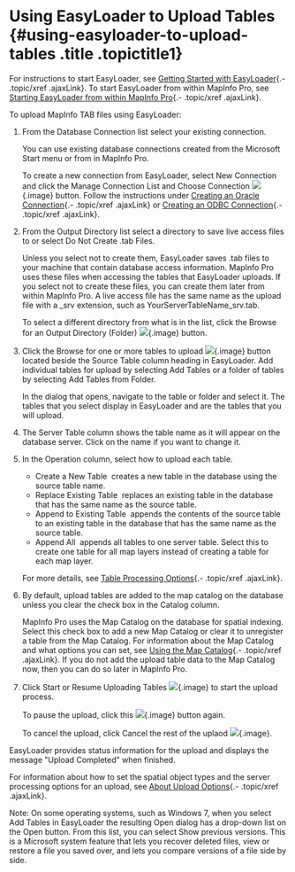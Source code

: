 Using EasyLoader to Upload Tables {#using-easyloader-to-upload-tables .title .topictitle1}
=================================

For instructions to start EasyLoader, see [Getting Started with EasyLoader](guide/gettingstarted.html){.- .topic/xref .ajaxLink}. To start EasyLoader from within MapInfo Pro, see [Starting EasyLoader from within MapInfo Pro](guide/startinginpro.html){.- .topic/xref .ajaxLink}.

To upload MapInfo TAB files using EasyLoader:

1.  <span class="ph cmd">From the <span class="ph uicontrol">Database Connection</span> list select your existing connection.</span>
    

    You can use existing database connections created from the Microsoft <span class="ph uicontrol">Start</span> menu or from in MapInfo Pro.

    To create a new connection from EasyLoader, select <span class="ph uicontrol">New Connection</span> and click the <span class="ph uicontrol">Manage Connection List and Choose Connection</span> ![](images/icon_openDbms_sm.png){.image} button. Follow the instructions under [Creating an Oracle Connection](guide/creatinganoracleconnection.html){.- .topic/xref .ajaxLink} or [Creating an ODBC Connection](guide/creatinganodbcconnection.html){.- .topic/xref .ajaxLink}.

    

2.  <span class="ph cmd">From the <span class="ph uicontrol">Output Directory</span> list select a directory to save live access files to or select <span class="ph uicontrol">Do Not Create .tab Files</span>.</span>
    

    Unless you select not to create them, EasyLoader saves .tab files to your machine that contain database access information. MapInfo Pro uses these files when accessing the tables that EasyLoader uploads. If you select not to create these files, you can create them later from within MapInfo Pro. A live access file has the same name as the upload file with a <span class="ph filepath">\_srv</span> extension, such as <span class="ph filepath">YourServerTableName\_srv.tab</span>.

    To select a different directory from what is in the list, click the <span class="ph uicontrol">Browse for an Output Directory (Folder)</span> ![](images/openFolder_sm.png){.image} button.

    

3.  <span class="ph cmd">Click the <span class="ph uicontrol">Browse for one or more tables to upload</span> ![](images/icon_addLayer_sm.png){.image} button located beside the <span class="ph uicontrol">Source Table</span> column heading in EasyLoader. Add individual tables for upload by selecting <span class="ph uicontrol">Add Tables</span> or a folder of tables by selecting <span class="ph uicontrol">Add Tables from Folder</span>.</span>
    

    In the dialog that opens, navigate to the table or folder and select it. The tables that you select display in EasyLoader and are the tables that you will upload.

    

4.  <span class="ph cmd">The <span class="ph uicontrol">Server Table</span> column shows the table name as it will appear on the database server. Click on the name if you want to change it.</span>
5.  <span class="ph cmd">In the <span class="ph uicontrol">Operation</span> column, select how to upload each table.</span>
    

    -   <span class="ph uicontrol">Create a New Table</span> ­ creates a new table in the database using the source table name.
    -   <span class="ph uicontrol">Replace Existing Table</span> ­ replaces an existing table in the database that has the same name as the source table.
    -   <span class="ph uicontrol">Append to Existing Table</span> ­ appends the contents of the source table to an existing table in the database that has the same name as the source table.
    -   <span class="ph uicontrol">Append All</span> ­ appends all tables to one server table. Select this to create one table for all map layers instead of creating a table for each map layer.

    For more details, see [Table Processing Options](guide/tableprocessingoptions.html){.- .topic/xref .ajaxLink}.

    

6.  <span class="ph cmd">By default, upload tables are added to the map catalog on the database unless you clear the check box in the <span class="ph uicontrol">Catalog</span> column.</span>
    

    MapInfo Pro uses the Map Catalog on the database for spatial indexing. Select this check box to add a new Map Catalog or clear it to unregister a table from the Map Catalog. For information about the Map Catalog and what options you can set, see [Using the Map Catalog](guide/usingmapcatalog.html){.- .topic/xref .ajaxLink}. If you do not add the upload table data to the Map Catalog now, then you can do so later in MapInfo Pro.

    

7.  <span class="ph cmd">Click <span class="ph uicontrol">Start or Resume Uploading Tables</span> ![](images/icon_resumeJob_sm.png){.image} to start the upload process.</span>
    

    To pause the upload, click this ![](images/icon_pauseJob_sm.png){.image} button again.

    To cancel the upload, click <span class="ph uicontrol">Cancel the rest of the uplaod</span> ![](images/icon_cancelJob_sm.png){.image}.

    

EasyLoader provides status information for the upload and displays the message "Upload Completed" when finished.

For information about how to set the spatial object types and the server processing options for an upload, see [About Upload Options](guide/aboutuploadoptions.html){.- .topic/xref .ajaxLink}.

<span class="notetitle">Note:</span> On some operating systems, such as Windows 7, when you select <span class="ph uicontrol">Add Tables</span> in EasyLoader the resulting <span class="keyword wintitle">Open</span> dialog has a drop-down list on the <span class="ph uicontrol">Open</span> button. From this list, you can select <span class="ph uicontrol">Show previous versions</span>. This is a Microsoft system feature that lets you recover deleted files, view or restore a file you saved over, and lets you compare versions of a file side by side.

